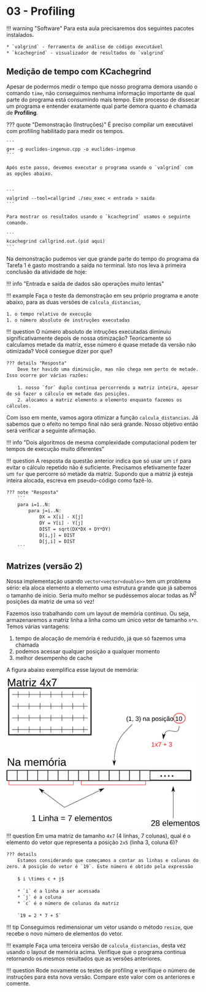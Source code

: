 # 03 - Profiling

<!-- TODO: desenho da matriz está ruim. Usar algo parecido com o da aula de terça -->

!!! warning "Software"
    Para esta aula precisaremos dos seguintes pacotes instalados. 

    * `valgrind` - ferramenta de análise de código executável
    * `kcachegrind` - visualizador de resultados do `valgrind`


## Medição de tempo com KCachegrind

Apesar de podermos medir o tempo que nosso programa demora usando o comando `time`, não conseguimos nenhuma informação importante de qual parte do programa está consumindo mais tempo. Este processo de dissecar um programa e entender exatamente qual parte demora quanto é chamada de **Profiling**. 

??? quote "Demonstração (Instruções)"
    É preciso compilar um executável com profiling habilitado para medir os tempos. 

    ```
    g++ -g euclides-ingenuo.cpp -o euclides-ingenuo
    ```

    Após este passo, devemos executar o programa usando o `valgrind` com as opções abaixo.


    ```
    valgrind --tool=callgrind ./seu_exec < entrada > saida
    ```

    Para mostrar os resultados usando o `kcachegrind` usamos o seguinte comando. 

    ```
    kcachegrind callgrind.out.(pid aqui)
    ```


Na demonstração pudemos ver que grande parte do tempo do programa da Tarefa 1 é gasto mostrando a saída no terminal. Isto nos leva à primeira conclusão da atividade de hoje:

!!! info "Entrada e saída de dados são operações muito lentas"


!!! example 
    Faça o teste da demonstração em seu próprio programa e anote abaixo, para as duas versões de `calcula_distancias`,

    1. o tempo relativo de execução 
    1. o número absoluto de instruções executadas

!!! question
    O número absoluto de intruções executadas diminuiu significativamente depois de nossa otimização? Teoricamente só calculamos metade da matriz, esse número é quase metade da versão não otimizada? Você consegue dizer por que?

    ??? details "Resposta"
        Deve ter havido uma diminuição, mas não chega nem perto de metade. Isso ocorre por várias razões:
        
        1. nosso `for` duplo continua percorrendo a matriz inteira, apesar de só fazer o cálculo em metade das posições. 
        2. alocamos a matriz elemento a elemento enquanto fazemos os cálculos.

Com isso em mente, vamos agora otimizar a função `calcula_distancias`. Já sabemos que o efeito no tempo final não será grande. Nosso objetivo então será verificar a seguinte afirmação. 

!!! info "Dois algoritmos de mesma complexidade computacional podem ter tempos de execução muito diferentes"

!!! question
    A resposta da questão anterior indica que só usar um `if` para evitar o cálculo repetido não é suficiente. Precisamos efetivamente fazer um `for` que percorre só metade da matriz. Supondo que a matriz já esteja inteira alocada, escreva em pseudo-código como fazê-lo.

    ??? note "Resposta"
        ```
        para i=1..N:
            para j=i..N:
                DX = X[i] - X[j]
                DY = Y[i] - Y[j]
                DIST = sqrt(DX*DX + DY*DY)
                D[i,j] = DIST
                D[j,i] = DIST
        ```


## Matrizes (versão 2)

Nossa implementação usando `vector<vector<double>>` tem um problema sério: ela aloca elemento a elemento uma estrutura grande que já sabemos o tamanho de início. Seria muito melhor se pudéssemos alocar todas as $N^2$ posições da matriz de  uma só vez!

Fazemos isso trabalhando com um layout de memória contínuo. Ou seja, armazenaremos a matriz linha a linha como um único vetor de tamanho `n*n`. Temos várias vantagens:

1. tempo de alocação de memória é reduzido, já que só fazemos uma chamada
1. podemos acessar qualquer posição a qualquer momento
1. melhor desempenho de cache

A figura abaixo exemplifica esse layout de memória:

![Matriz "deitada" linha a linha](matriz.png)

!!! question
    Em uma matriz de tamanho `4x7` (4 linhas, 7 colunas), qual é o elemento do vetor que representa a posição `2x5` (linha 3, coluna 6)?

    ??? details
        Estamos considerando que começamos a contar as linhas e colunas do zero. A posição do vetor é `19`. Este número é obtido pela expressão

        $ i \times c + j$

        * `i` é a linha a ser acessada
        * `j` é a coluna
        * `c` é o número de colunas da matriz

        `19 = 2 * 7 + 5`

!!! tip
    Conseguimos redimensionar um vetor usando o método `resize`, que recebe o novo número de elementos do vetor. 

!!! example
    Faça uma terceira versão de `calcula_distancias`, desta vez usando o layout de memória acima. Verifique que o programa continua retornando os mesmos resultados que as versões anteriores. 

!!! question
    Rode novamente os testes de profiling e verifique o número de instruções para esta nova versão. Compare este valor com os anteriores e comente. 
